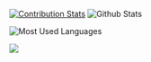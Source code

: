 [![Contribution Stats](https://github-contribution-stats.vercel.app/api/?username=yatsky)](https://github.com/LordDashMe/github-contribution-stats/)
![Github Stats](https://github-readme-stats.vercel.app/api?username=yatsky&count_private=true&show_icons=true&include_all_commits=true)

![Most Used Languages](https://github-readme-stats.vercel.app/api/top-langs/?username=yatsky&layout=compact&count_private=true&langs_count=100&hide=HTML,TeX,Roff,Makefile,CSS,Gherkin,PHP,Perl)

![](https://github-profile-summary-cards.vercel.app/api/cards/profile-details?username=yatsky&theme=vue)
